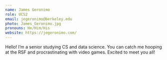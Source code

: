 ```yaml
---
name: James Geronimo
role: UCS2
email: jegeronimo@berkeley.edu
photo: James_Geronimo.jpg
pronouns: He/Him/His
website: https://jegeronimo.com/
---
```

Hello! I’m a senior studying CS and data science. You can catch me hooping at the RSF and procrastinating with video games. Excited to meet you all!